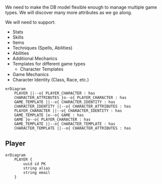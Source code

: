 
We need to make the DB model flexible enough to manage multiple game types. We will
discover many more attributes as we go along.

We will need to support:
- Stats
- Skills
- Items
- Techniques (Spells, Abilities)
- Abilities
- Additional Mechanics
- Templates for different game types
  - Character Templates
- Game Mechanics
- Character Identity (Class, Race, etc.)

```mermaid
erDiagram
    PLAYER ||--o{ PLAYER_CHARACTER : has
    CHARACTER_ATTRIBUTES }o--o{ PLAYER_CHARACTER : has
    GAME_TEMPLATE ||--o{ CHARACTER_IDENTITY : has
    CHARACTER_IDENTITY ||--o{ CHARACTER_ATTRIBUTES : has
    PLAYER_CHARACTER ||--o{ CHARACTER_IDENTITY : has
    GAME_TEMPLATE |o--o{ GAME : has
    GAME }o--o{ PLAYER_CHARACTER : has
    GAME_TEMPLATE ||--o{ CHARACTER_TEMPLATE : has
    CHARACTER_TEMPLATE ||--o{ CHARACTER_ATTRIBUTES : has
```

## Player

```mermaid
erDiagram
    PLAYER {
        uuid id PK
        string alias
        string email
    }
```